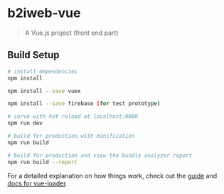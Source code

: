 # b2iweb-vue

> A Vue.js project (front end part)

## Build Setup

``` bash
# install dependencies
npm install

npm install --save vuex

npm install --save firebase (for test prototype)

# serve with hot reload at localhost:8080
npm run dev

# build for production with minification
npm run build

# build for production and view the bundle analyzer report
npm run build --report
```

For a detailed explanation on how things work, check out the [guide](http://vuejs-templates.github.io/webpack/) and [docs for vue-loader](http://vuejs.github.io/vue-loader).
